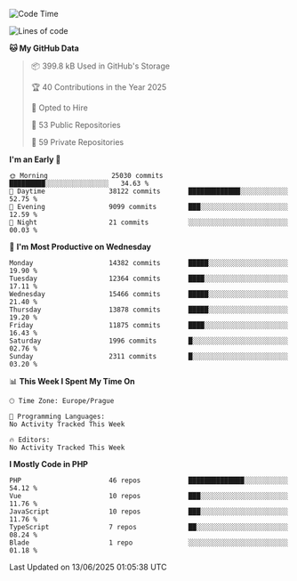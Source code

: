 <!--START_SECTION:waka-->
![Code Time](http://img.shields.io/badge/Code%20Time-1%2C584%20hrs%203%20mins-blue)

![Lines of code](https://img.shields.io/badge/From%20Hello%20World%20I%27ve%20Written-20.7%20million%20lines%20of%20code-blue)

**🐱 My GitHub Data** 

> 📦 399.8 kB Used in GitHub's Storage 
 > 
> 🏆 40 Contributions in the Year 2025
 > 
> 💼 Opted to Hire
 > 
> 📜 53 Public Repositories 
 > 
> 🔑 59 Private Repositories 
 > 
**I'm an Early 🐤** 

```text
🌞 Morning                25030 commits       █████████░░░░░░░░░░░░░░░░   34.63 % 
🌆 Daytime                38122 commits       █████████████░░░░░░░░░░░░   52.75 % 
🌃 Evening                9099 commits        ███░░░░░░░░░░░░░░░░░░░░░░   12.59 % 
🌙 Night                  21 commits          ░░░░░░░░░░░░░░░░░░░░░░░░░   00.03 % 
```
📅 **I'm Most Productive on Wednesday** 

```text
Monday                   14382 commits       █████░░░░░░░░░░░░░░░░░░░░   19.90 % 
Tuesday                  12364 commits       ████░░░░░░░░░░░░░░░░░░░░░   17.11 % 
Wednesday                15466 commits       █████░░░░░░░░░░░░░░░░░░░░   21.40 % 
Thursday                 13878 commits       █████░░░░░░░░░░░░░░░░░░░░   19.20 % 
Friday                   11875 commits       ████░░░░░░░░░░░░░░░░░░░░░   16.43 % 
Saturday                 1996 commits        █░░░░░░░░░░░░░░░░░░░░░░░░   02.76 % 
Sunday                   2311 commits        █░░░░░░░░░░░░░░░░░░░░░░░░   03.20 % 
```


📊 **This Week I Spent My Time On** 

```text
🕑︎ Time Zone: Europe/Prague

💬 Programming Languages: 
No Activity Tracked This Week

🔥 Editors: 
No Activity Tracked This Week
```

**I Mostly Code in PHP** 

```text
PHP                      46 repos            ██████████████░░░░░░░░░░░   54.12 % 
Vue                      10 repos            ███░░░░░░░░░░░░░░░░░░░░░░   11.76 % 
JavaScript               10 repos            ███░░░░░░░░░░░░░░░░░░░░░░   11.76 % 
TypeScript               7 repos             ██░░░░░░░░░░░░░░░░░░░░░░░   08.24 % 
Blade                    1 repo              ░░░░░░░░░░░░░░░░░░░░░░░░░   01.18 % 
```




 Last Updated on 13/06/2025 01:05:38 UTC
<!--END_SECTION:waka-->
<!--
**AlexKratky/AlexKratky** is a ✨ _special_ ✨ repository because its `README.md` (this file) appears on your GitHub profile.

Here are some ideas to get you started:

- 🔭 I’m currently working on ...
- 🌱 I’m currently learning ...
- 👯 I’m looking to collaborate on ...
- 🤔 I’m looking for help with ...
- 💬 Ask me about ...
- 📫 How to reach me: ...
- 😄 Pronouns: ...
- ⚡ Fun fact: ...
-->
